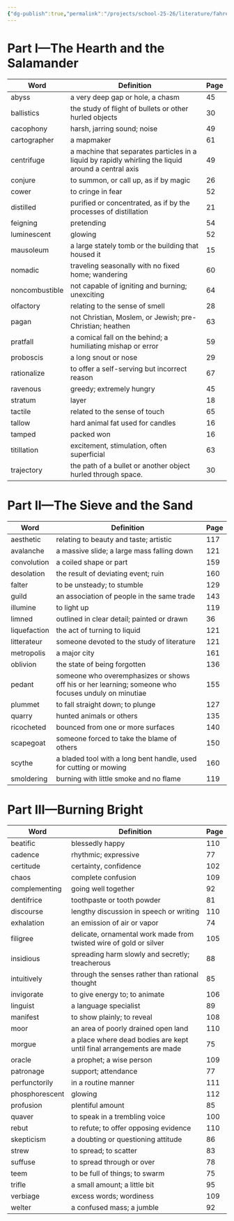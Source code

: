 ```yaml
---
{"dg-publish":true,"permalink":"/projects/school-25-26/literature/fahrenheit-451-vocab/"}
---
```


# Part I—The Hearth and the Salamander

| Word           | Definition                                                                                          | Page |
| -------------- | --------------------------------------------------------------------------------------------------- | ---- |
| abyss          | a very deep gap or hole, a chasm                                                                    | 45   |
| ballistics     | the study of flight of bullets or other hurled objects                                              | 30   |
| cacophony      | harsh, jarring sound; noise                                                                         | 49   |
| cartographer   | a mapmaker                                                                                          | 61   |
| centrifuge     | a machine that separates particles in a liquid by rapidly whirling the liquid around a central axis | 49   |
| conjure        | to summon, or call up, as if by magic                                                               | 26   |
| cower          | to cringe in fear                                                                                   | 52   |
| distilled      | purified or concentrated, as if by the processes of distillation                                    | 21   |
| feigning       | pretending                                                                                          | 54   |
| luminescent    | glowing                                                                                             | 52   |
| mausoleum      | a large stately tomb or the building that housed it                                                 | 15   |
| nomadic        | traveling seasonally with no fixed home; wandering                                                  | 60   |
| noncombustible | not capable of igniting and burning; unexciting                                                     | 64   |
| olfactory      | relating to the sense of smell                                                                      | 28   |
| pagan          | not Christian, Moslem, or Jewish; pre- Christian; heathen                                           | 63   |
| pratfall       | a comical fall on the behind; a humiliating mishap or error                                         | 59   |
| proboscis      | a long snout or nose                                                                                | 29   |
| rationalize    | to offer a self-serving but incorrect reason                                                        | 67   |
| ravenous       | greedy; extremely hungry                                                                            | 45   |
| stratum        | layer                                                                                               | 18   |
| tactile        | related to the sense of touch                                                                       | 65   |
| tallow         | hard animal fat used for candles                                                                    | 16   |
| tamped         | packed won                                                                                          | 16   |
| titillation    | excitement, stimulation, often superficial                                                          | 63   |
| trajectory     | the path of a bullet or another object hurled through space.                                        | 30   |

# Part II—The Sieve and the Sand

| Word           | Definition                                                                                          | Page |
| -------------- | --------------------------------------------------------------------------------------------------- | ---- |
|aesthetic |relating to beauty and taste; artistic |117 |
|avalanche |a massive slide; a large mass falling down |121 |
|convolution |a coiled shape or part |159 |
|desolation |the result of deviating event; ruin |160 |
|falter |to be unsteady; to stumble |129 |
|guild |an association of people in the same trade |143 |
|illumine |to light up |119 |
|limned |outlined in clear detail; painted or drawn | 36 |
|liquefaction |the act of turning to liquid |121 |
|litterateur |someone devoted to the study of literature |121 |
|metropolis |a major city |161 |
|oblivion |the state of being forgotten |136 |
|pedant |someone who overemphasizes or shows off his or her learning; someone who focuses unduly on minutiae |155 |
|plummet |to fall straight down; to plunge |127 |
|quarry |hunted animals or others |135 |
|ricocheted |bounced from one or more surfaces |140 |
|scapegoat |someone forced to take the blame of others |150 |
|scythe |a bladed tool with a long bent handle, used for cutting or mowing |160 |
|smoldering |burning with little smoke and no flame |119 |

# Part III—Burning Bright

| Word           | Definition                                                                                          | Page |
| -------------- | --------------------------------------------------------------------------------------------------- | ---- |
|beatific |blessedly happy |110 |
|cadence |rhythmic; expressive |77 |
|certitude |certainty, confidence |102 |
|chaos |complete confusion |109 |
|complementing |going well together |92 |
|dentifrice |toothpaste or tooth powder |81 |
|discourse |lengthy discussion in speech or writing |110 |
|exhalation |an emission of air or vapor |74 |
|filigree |delicate, ornamental work made from twisted wire of gold or silver |105 |
|insidious |spreading harm slowly and secretly; treacherous |88 |
|intuitively |through the senses rather than rational thought |85 |
|invigorate |to give energy to; to animate |106 |
|linguist |a language specialist |89 |
|manifest |to show plainly; to reveal |108 |
|moor |an area of poorly drained open land |110 |
|morgue |a place where dead bodies are kept until final arrangements are made |75 |
|oracle |a prophet; a wise person |109 |
|patronage |support; attendance |77 |
|perfunctorily |in a routine manner |111 |
|phosphorescent |glowing |112 |
|profusion |plentiful amount |85 |
|quaver |to speak in a trembling voice |100 |
|rebut |to refute; to offer opposing evidence |110 |
|skepticism |a doubting or questioning attitude |86 |
|strew |to spread; to scatter |83 |
|suffuse |to spread through or over |78 |
|teem |to be full of things; to swarm |75 |
|trifle |a small amount; a little bit |95 |
|verbiage |excess words; wordiness |109 |
|welter |a confused mass; a jumble |92 |